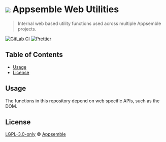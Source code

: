 # ![](https://gitlab.com/appsemble/appsemble/-/raw/0.33.0/config/assets/logo.svg) Appsemble Web Utilities

> Internal web based utility functions used across multiple Appsemble projects.

[![GitLab CI](https://gitlab.com/appsemble/appsemble/badges/0.33.0/pipeline.svg)](https://gitlab.com/appsemble/appsemble/-/releases/0.33.0)
[![Prettier](https://img.shields.io/badge/code_style-prettier-ff69b4.svg)](https://prettier.io)

## Table of Contents

- [Usage](#usage)
- [License](#license)

## Usage

The functions in this repository depend on web specific APIs, such as the DOM.

## License

[LGPL-3.0-only](https://gitlab.com/appsemble/appsemble/-/blob/0.33.0/LICENSE.md) ©
[Appsemble](https://appsemble.com)
